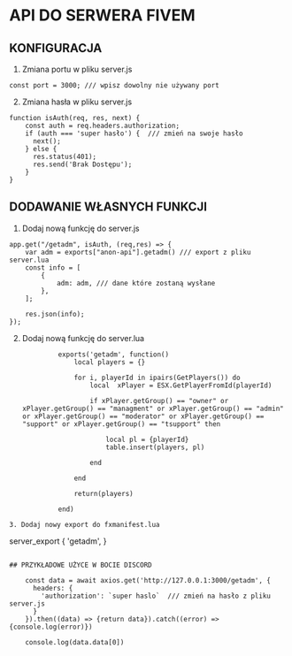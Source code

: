 # API DO SERWERA FIVEM 

## KONFIGURACJA

1. Zmiana portu w pliku server.js

```
const port = 3000; /// wpisz dowolny nie używany port
```
2. Zmiana hasła w pliku server.js

```
function isAuth(req, res, next) {
    const auth = req.headers.authorization;
    if (auth === 'super hasło') {  /// zmień na swoje hasło
      next();
    } else {
      res.status(401);
      res.send('Brak Dostępu');
    }
}

```


## DODAWANIE WŁASNYCH FUNKCJI

1. Dodaj nową funkcję do server.js

```
app.get("/getadm", isAuth, (req,res) => {
    var adm = exports["anon-api"].getadm() /// export z pliku server.lua
    const info = [
        {
            adm: adm, /// dane które zostaną wysłane 
        },
    ];
  
    res.json(info);
});

```
2. Dodaj nową funkcję do server.lua
   ```
            exports('getadm', function()
                local players = {}
                
                for i, playerId in ipairs(GetPlayers()) do
                    local  xPlayer = ESX.GetPlayerFromId(playerId)
            
                    if xPlayer.getGroup() == "owner" or xPlayer.getGroup() == "managment" or xPlayer.getGroup() == "admin" or xPlayer.getGroup() == "moderator" or xPlayer.getGroup() == "support" or xPlayer.getGroup() == "tsupport" then
            
                        local pl = {playerId}
                        table.insert(players, pl)
            
                    end
                
                end
            
                return(players)
            
            end)

```
3. Dodaj nowy export do fxmanifest.lua

```
server_export {
    'getadm',
}

```

## PRZYKŁADOWE UŻYCE W BOCIE DISCORD

```
        const data = await axios.get('http://127.0.0.1:3000/getadm', {
          headers: {
            'authorization': `super haslo`  /// zmień na hasło z pliku server.js
          }
        }).then((data) => {return data}).catch((error) => {console.log(error)})

        console.log(data.data[0])
```
